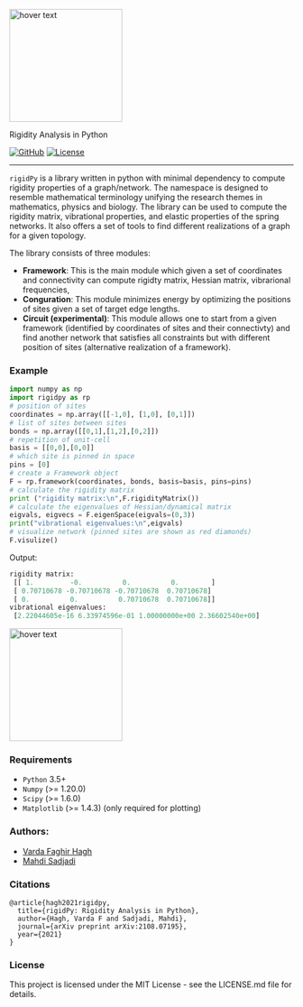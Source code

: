 <p align="left">
  <img src="./images/logo.png" width="200" title="hover text">
</p>
Rigidity Analysis in Python

[![GitHub](https://img.shields.io/badge/GitHub-rigidPy-blue)](https://github.com/VardaHagh/Rigidpy/)
[![License](https://img.shields.io/badge/License-MIT-green.svg)](https://opensource.org/licenses/MIT)

***
`rigidPy` is a library written in python with minimal dependency to compute
rigidity properties of a graph/network. The namespace is designed to
resemble mathematical terminology unifying the research themes in mathematics, physics and biology. 
The library can be used to compute the rigidity matrix, vibrational properties, and 
elastic properties of the spring networks. It also offers a set of
tools to find different realizations of a graph for a given topology.

The library consists of three modules:

* **Framework**: This is the main module which given a set of coordinates and 
  connectivity can compute rigidty matrix, Hessian matrix, vibrarional frequencies, 
* **Conguration**: This module minimizes energy by optimizing the positions of sites 
  given a set of target edge lengths.
* **Circuit (experimental)**: This module allows one to start from a given framework 
  (identified by coordinates of sites and their connectivty) and find another network 
  that satisfies all constraints but with different position of sites (alternative 
  realization of a framework).

### Example

```python
import numpy as np
import rigidpy as rp
# position of sites
coordinates = np.array([[-1,0], [1,0], [0,1]])
# list of sites between sites
bonds = np.array([[0,1],[1,2],[0,2]])
# repetition of unit-cell
basis = [[0,0],[0,0]]
# which site is pinned in space
pins = [0]
# create a Framework object
F = rp.framework(coordinates, bonds, basis=basis, pins=pins)
# calculate the rigidity matrix
print ("rigidity matrix:\n",F.rigidityMatrix())
# calculate the eigenvalues of Hessian/dynamical matrix
eigvals, eigvecs = F.eigenSpace(eigvals=(0,3))
print("vibrational eigenvalues:\n",eigvals)
# visualize network (pinned sites are shown as red diamonds)
F.visulize()
```

Output:
```python
rigidity matrix:
 [[ 1.         -0.          0.          0.        ]
 [ 0.70710678 -0.70710678 -0.70710678  0.70710678]
 [ 0.          0.          0.70710678  0.70710678]]
vibrational eigenvalues:
 [2.22044605e-16 6.33974596e-01 1.00000000e+00 2.36602540e+00]
```

<p align="left">
  <img src="./images/example_network.png" width="200" title="hover text">
</p>


### Requirements

* `Python` 3.5+
* `Numpy` (>= 1.20.0)
* `Scipy` (>= 1.6.0)
* `Matplotlib` (>= 1.4.3) (only required for plotting)

### Authors:

* [Varda Faghir Hagh](https://github.com/vfaghirh)
* [Mahdi Sadjadi](https://github.com/Mahdisadjadi)

### Citations
```
@article{hagh2021rigidpy,
  title={rigidPy: Rigidity Analysis in Python},
  author={Hagh, Varda F and Sadjadi, Mahdi},
  journal={arXiv preprint arXiv:2108.07195},
  year={2021}
}
```

### License
This project is licensed under the MIT License - see the LICENSE.md file for details.
